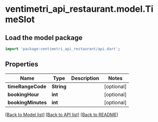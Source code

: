 # ventimetri_api_restaurant.model.TimeSlot

## Load the model package
```dart
import 'package:ventimetri_api_restaurant/api.dart';
```

## Properties
Name | Type | Description | Notes
------------ | ------------- | ------------- | -------------
**timeRangeCode** | **String** |  | [optional] 
**bookingHour** | **int** |  | [optional] 
**bookingMinutes** | **int** |  | [optional] 

[[Back to Model list]](../README.md#documentation-for-models) [[Back to API list]](../README.md#documentation-for-api-endpoints) [[Back to README]](../README.md)


